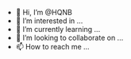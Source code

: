- 👋 Hi, I’m @HQNB
- 👀 I’m interested in ...
- 🌱 I’m currently learning ...
- 💞️ I’m looking to collaborate on ...
- 📫 How to reach me ...

<!---
HQNB/HQNB is a ✨ special ✨ repository because its `README.md` (this file) appears on your GitHub profile.
You can click the Preview link to take a look at your changes.
--->
